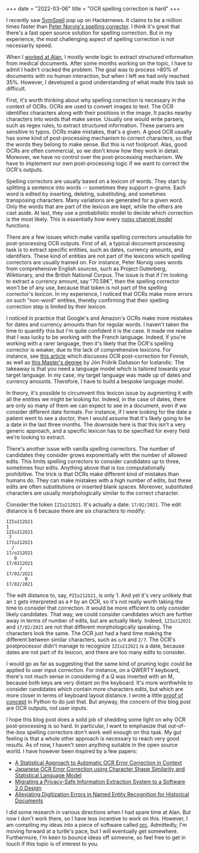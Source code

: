 +++
date = "2022-03-06"
title = "OCR spelling correction is hard"
+++

I recently saw [SymSpell](https://news.ycombinator.com/item?id=30576435) pop up on Hackernews. It claims to be a million times faster than [Peter Norvig's spelling corrector](https://norvig.com/spell-correct.html). I think it's great that there's a fast open source solution for spelling correction. But in my experience, the most challenging aspect of spelling correction is not necessarily speed.

When I [worked at Alan](/blog/one-year-at-alan), I mostly wrote logic to extract structured information from medical documents. After some months working on the topic, I have to admit I hadn't cracked the problem. The goal was to process >80% of documents with no human interaction, but when I left we had only reached 35%. However, I developed a good understanding of what made this task so difficult.

First, it's worth thinking about why spelling correction is necessary in the context of OCRs. OCRs are used to convert images to text. The OCR identifies characters along with their positions in the image. It packs nearby characters into words that make sense. Usually one would write parsers, such as regex rules, to extract structured information. These parsers are sensitive to typos. OCRs make mistakes, that's a given. A good OCR usually has some kind of post-processing mechanism to correct characters, so that the words they belong to make sense. But this is not foolproof. Alas, good OCRs are often commercial, so we don't know how they work in detail. Moreover, we have no control over the post-processing mechanism. We have to implement our own post-processing logic if we want to correct the OCR's outputs.

Spelling correctors are usually based on a lexicon of words. They start by splitting a sentence into words -- sometimes they support $n$-grams. Each word is edited by inserting, deleting, substituting, and sometimes transposing characters. Many variations are generated for a given word. Only the words that are part of the lexicon are kept, while the others are cast aside. At last, they use a probabilistic model to decide which correction is the most likely. This is essentially how every [noisy channel model](https://www.wikiwand.com/en/Noisy_channel_model) functions.

There are a few issues which make vanilla spelling correctors unsuitable for post-processing OCR outputs. First of all, a typical document processing task is to extract specific entities, such as dates, currency amounts, and identifiers. These kind of entities are not part of the lexicons which spelling correctors are usually trained on. For instance, Peter Norvig uses words from comprehensive English sources, such as Project Gutenberg, Wiktionary, and the British National Corpus. The issue is that if I'm looking to extract a currency amount, say "70.58€", then the spelling corrector won't be of any use, because that token is not part of the spelling corrector's lexicon. In my experience, I noticed that OCRs make more errors on such "non-word" entities, thereby confirming that their spelling correction step is limited by their lexicon.

I noticed in practice that Google's and Amazon's OCRs make more mistakes for dates and currency amounts than for regular words. I haven't taken the time to quantify this but I'm quite confident it is the case. It made me realise that I was lucky to be working with the French language. Indeed, if you're working with a rarer language, then it's likely that the OCR's spelling corrector is weaker, due to the lack of comprehensive lexicons. For instance, see [this article](https://arxiv.org/pdf/2011.03502.pdf) which discusses OCR post-correction for Finnish, as well as [this Master's degree](https://skemman.is/bitstream/1946/12085/1/Post-Correction%20of%20Icelandic%20OCR%20Text.pdf) by Jón Friðrik Daðason for Icelandic. The takeaway is that you need a language model which is tailored towards your target language. In my case, my target language was made up of dates and currency amounts. Therefore, I have to build a bespoke language model.

In theory, it's possible to circumvent this lexicon issue by augmenting it with all the entities we might be looking for. Indeed, in the case of dates, there are only so many of them we can expect to see in a document, even if we consider different date formats. For instance, if I were looking for the date a patient went to see a doctor, then I would assume that it's likely going to be a date in the last three months. The downside here is that this isn't a very generic approach, and a specific lexicon has to be specified for every field we're looking to extract.

There's another issue with vanilla spelling correctors. The number of candidates they consider grows exponentially with the number of allowed edits. This limits spelling correctors to consider candidates up to three, sometimes four edits. Anything above that is too computationally prohibitive. The trick is that OCRs make different kind of mistakes than humans do. They can make mistakes with a high number of edits, but these edits are often substitutions or inserted blank spaces. Moreover, substituted characters are usually morphologically similar to the correct character.

Consider the token `IZIo212O21`. It's actually a date: `17/02/2021`. The edit distance is 6 because there are six characters to modify:

```
IZIo212O21
1
1ZIo212O21
 7
17Io212O21
  /
17/o212O21
   0
17/0212O21
     /
17/02/2O21
       0
17/02/2021
```

The edit distance to, say, `PZIo212O21`, is only 1. And yet it's very unlikely that an `I` gets interpreted as a `P` by an OCR, so it's not really worth taking the time to consider that correction. It would be more efficient to only consider likely candidates. That way, we could consider candidates which are further away in terms of number of edits, but are actually likely. Indeed, `IZIo212O21` and `17/02/2021` are not that different morphologically speaking. The characters look the same. The OCR just had a hard time making the different between similar characters, such as `o/0` and `Z/7`. The OCR's postprocessor didn't manage to recognize `IZIo212O21` is a date, because dates are not part of its lexicon, and there are too many edits to consider.

I would go as far as suggesting that the same kind of pruning logic could be applied to user input correction. For instance, on a QWERTY keyboard, there's not much sense in considering if a Q was inverted with an M, because both keys are very distant on the keyboard. It's more worthwhile to consider candidates which contain more characters edits, but which are more closer in terms of keyboard layout distance. I wrote a little [proof of concept](https://github.com/MaxHalford/clavier) in Python to do just that. But anyway, the concern of this blog post are OCR outputs, not user inputs.

I hope this blog post does a solid job of shedding some light on why OCR post-processing is so hard. In particular, I want to emphasize that out-of-the-box spelling correctors don't work well enough on this task. My gut feeling is that a whole other approach is necessary to reach very good results. As of now, I haven't seen anything suitable in the open source world. I have however been inspired by a few papers:

- [A Statistical Approach to Automatic OCR Error Correction in Context](https://aclanthology.org/W96-0108.pdf)
- [Japanese OCR Error Correction using Character Shape Similarity and Statistical Language Model](https://aclanthology.org/P98-2152.pdf)
- [Migrating a Privacy-Safe Information Extraction System to a Software 2.0 Design](http://cidrdb.org/cidr2020/papers/p31-sheng-cidr20.pdf)
- [Alleviating Digitization Errors in Named Entity Recognition for Historical Documents](https://aclanthology.org/2020.conll-1.35.pdf)

I did some research in various directions when I had spare time at Alan. But now I don't work there, so I have less incentive to work on this. However, I am compiling my ideas into a piece of software called [orc](https://github.com/MaxHalford/orc). Admittedly, I'm moving forward at a turtle's pace, but I will eventually get somewhere. Furthermore, I'm keen to bounce ideas off someone, so feel free to get in touch if this topic is of interest to you.
